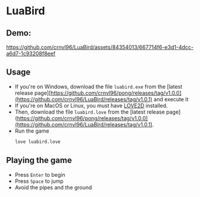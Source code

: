 # LuaBird

## Demo:

https://github.com/crnvl96/LuaBird/assets/84354013/667714f6-e3d1-4dcc-a6d7-1c93208f8eef

## Usage

- If you're on Windows, download the file `luabird.exe` from the [latest release page][https://github.com/crnvl96/pong/releases/tag/v1.0.0](https://github.com/crnvl96/LuaBird/releases/tag/v1.0.1) and execute it
- If you're on MacOS or Linux, you must have [LOVE2D](https://love2d.org/wiki/Getting_Started) installed.
- Then, download the file `luabird.love` from the [latest release page](https://github.com/crnvl96/pong/releases/tag/v1.0.0](https://github.com/crnvl96/LuaBird/releases/tag/v1.0.1).
- Run the game
  ```bash
  love luabird.love
  ```

## Playing the game
- Press `Enter` to begin
- Press `Space` to jump
- Avoid the pipes and the ground
